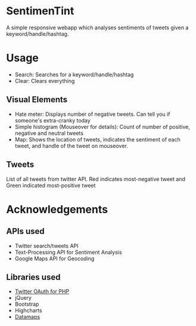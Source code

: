 # SentimenTint
A simple responsive webapp which analyses sentiments of tweets given a keyword/handle/hashtag.

# Usage
* Search: Searches for a keyword/handle/hashtag
* Clear: Clears everything

## Visual Elements
* Hate meter: Displays number of negative tweets. Can tell you if someone's extra-cranky today
* Simple histogram (Mouseover for details): Count of number of positive, negative and neutral tweets
* Map: Shows the location of tweets, indicates the sentiment of each tweet, and handle of the tweet on mouseover.

## Tweets
List of all tweets from twitter API. Red indicates most-negative tweet and Green indicated most-positive tweet

# Acknowledgements

## APIs used
* Twitter search/tweets API
* Text-Processing API for Sentiment Analysis
* Google Maps API for Geocoding

## Libraries used
* [Twitter OAuth for PHP](https://github.com/abraham/twitteroauth)
* jQuery
* Bootstrap
* Highcharts
* [Datamaps](http://datamaps.github.io/)
